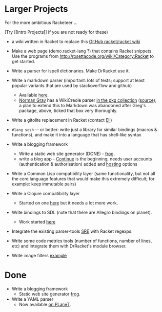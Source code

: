 # Larger Projects

For the more ambitious Racketeer ...

(Try [[Intro Projects]] if you are not ready for these)

* a wiki written in Racket to replace this [GitHub racket/racket wiki](https://github.com/racket/racket/wiki)
* Make a web page (demo.racket-lang ?) that contains Racket snippets. Use 
  the programs from http://rosettacode.org/wiki/Category:Racket to get started.
* Write a parser for ispell dictionaries. Make DrRacket use it.
* Write a markdown parser (important: lots of tests; support at least
  popular variants that are used by stackoverflow and github)
  - Available [here](https://github.com/greghendershott/markdown).
  - [Norman Gray](http://nxg.me.uk) has a WikiCreole parser [in the pkg collection](http://pkgs.racket-lang.org/#[squicky]) ([source](https://bitbucket.org/nxg/squicky)); a plan to extend this to Markdown was abandoned after Greg's package, above, ticked that box very thoroughly.

* Write a gitolite replacement in Racket (contact [Eli](mailto:eli@barzilay.org))
* `#lang scsh` -- or better: write just a library for similar bindings
  (macros & functions), and make it into a language that has shell-like
  syntax
* Write a blogging framework
  - Write a static web site generator (DONE) - [frog](https://github.com/greghendershott/frog/).
  - write a blog app - [Continue](https://docs.racket-lang.org/continue/index.html) is the beginning, needs user accounts (authentication & authorisation) added and [hosting](https://lexi-lambda.github.io/blog/2015/08/22/deploying-racket-applications-on-heroku/) options
* Write a Common Lisp compatibility layer (same functionality, but not
  all the core language features that would make this extremely
  difficult; for example: keep immutable pairs)
* Write a Clojure compatibility layer
  - Started on one [here](https://github.com/takikawa/racket-clojure) but it needs a lot more work.
* Write bindings to SDL (note that there are Allegro bindings on planet).
  - Work started [here](http://planet.racket-lang.org/display.ss?package=sdl4racket.plt&owner=pb82)
* Integrate the existing parser-tools [SRE](http://www.ccs.neu.edu/home/shivers/papers/sre.txt) with Racket regexps.
* Write some code metrics tools (number of functions, number of lines, etc) and integrate them with DrRacket's module browser.
* Write image filters [example](http://reference.wolfram.com/mathematica/guide/ImageFilteringAndNeighborhoodProcessing.html)

# Done

* Write a blogging framework
  - Static web site generator [frog](https://github.com/greghendershott/frog/).
* Write a YAML parser
  - Now available [on PLaneT](http://planet.racket-lang.org/display.ss?package=yaml.plt&owner=esilkensen).